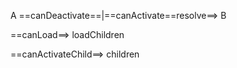 
A ==canDeactivate==|==canActivate==resolve==> B

==canLoad==> loadChildren

==canActivateChild==> children
